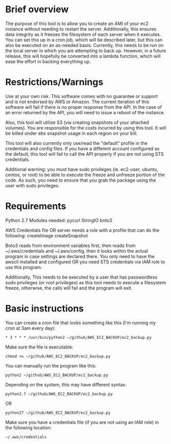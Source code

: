# Brief overview

The purpose of this tool is to allow you to create an AMI of your ec2 instance without needing to restart the server. 
Additionally, this ensures data integrity as it freezes the filesystem of each server when it executes. 
You can set this up in a cron job, which will be described later, but this can also be executed on an as-needed basis.
Currently, this needs to be run on the local server in which you are attempting to back up. However, in a future release,
this will hopefully be converted into a lambda function, which will ease the effort in backing everything up.

# Restrictions/Warnings

Use at your own risk. This software comes with no guarantee or support and is not endorsed by AWS or Amazon.
The current iteration of this software will fail if there is no proper response from the API. In the case of an error
returned by the API, you will need to issue a reboot of the instance.

Also, this tool will utilize S3 (via creating snapshots of your attached volumes). You are responsible for the costs 
incurred by using this tool. It will be billed under ebs snapshot usage in each region on your bill.

This tool will also currently only use/read the "default" profile in the credentials and config files. If you have a 
different account configured as the default, this tool will fail to call the API properly if you are not using STS 
credentials.

Additional warning: you must have sudo privileges (ie. ec2-user, ubuntu, centos, or root) to be able to execute the
freeze and unfreeze portion of the code. As such, you need to ensure that you grab the package using the user with sudo
privileges.

# Requirements

Python 2.7
  Modules needed:
    pycurl
    StringIO
    boto3
      
AWS Credentials file OR server needs a role with a profile that can do the following:
  createImage
  createSnapshot

Boto3 reads from environment variables first, then reads from ~/.aws/credentials and ~/.aws/config, then it looks within
the actual program in case settings are declared there. You only need to have the awscli installed and configured OR you
need STS credentials via IAM role to use this program.

Additionally, This needs to be executed by a user that has passwordless sudo privileges (or root privileges) as this
tool needs to execute a filesystem freeze, otherwise, the calls will fail and the program will exit.

# Basic instructions

You can create a cron file that looks something like this (I'm running my cron at 3am every day): 

```cron
* 3 * * * /usr/bin/python2 ~/github/AWS_EC2_BACKUP/ec2_backup.py
```

Make sure the file is executable:

```
chmod +x ~/github/AWS_EC2_BACKUP/ec2_backup.py
```

You can manually run the program like this:

```
python2 ~/github/AWS_EC2_BACKUP/ec2_backup.py
```

Depending on the system, this may have different syntax:

```
python2.7 ~/github/AWS_EC2_BACKUP/ec2_backup.py
```
OR
```
python27 ~/github/AWS_EC2_BACKUP/ec2_backup.py
```

Make sure you have a credentials file (if you are not using an IAM role) in the following location:
```
~/.aws/credentials
```
